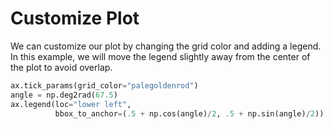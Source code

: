 # Customize Plot

We can customize our plot by changing the grid color and adding a legend. In this example, we will move the legend slightly away from the center of the plot to avoid overlap.

```python
ax.tick_params(grid_color="palegoldenrod")
angle = np.deg2rad(67.5)
ax.legend(loc="lower left",
          bbox_to_anchor=(.5 + np.cos(angle)/2, .5 + np.sin(angle)/2))
```
